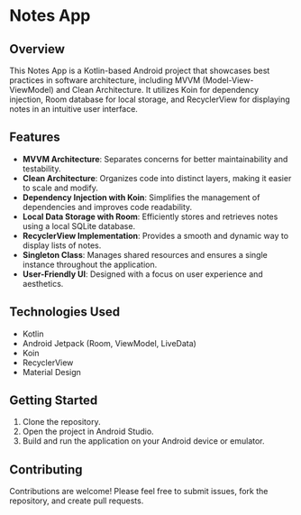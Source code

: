 # Notes App

## Overview
This Notes App is a Kotlin-based Android project that showcases best practices in software architecture, including MVVM (Model-View-ViewModel) and Clean Architecture. It utilizes Koin for dependency injection, Room database for local storage, and RecyclerView for displaying notes in an intuitive user interface.

## Features
- **MVVM Architecture**: Separates concerns for better maintainability and testability.
- **Clean Architecture**: Organizes code into distinct layers, making it easier to scale and modify.
- **Dependency Injection with Koin**: Simplifies the management of dependencies and improves code readability.
- **Local Data Storage with Room**: Efficiently stores and retrieves notes using a local SQLite database.
- **RecyclerView Implementation**: Provides a smooth and dynamic way to display lists of notes.
- **Singleton Class**: Manages shared resources and ensures a single instance throughout the application.
- **User-Friendly UI**: Designed with a focus on user experience and aesthetics.

## Technologies Used
- Kotlin
- Android Jetpack (Room, ViewModel, LiveData)
- Koin
- RecyclerView
- Material Design

## Getting Started
1. Clone the repository.
2. Open the project in Android Studio.
3. Build and run the application on your Android device or emulator.

## Contributing
Contributions are welcome! Please feel free to submit issues, fork the repository, and create pull requests.    
